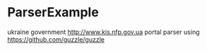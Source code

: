 # ParserExample
ukraine government 
http://www.kis.nfp.gov.ua
 portal parser
using 
https://github.com/guzzle/guzzle